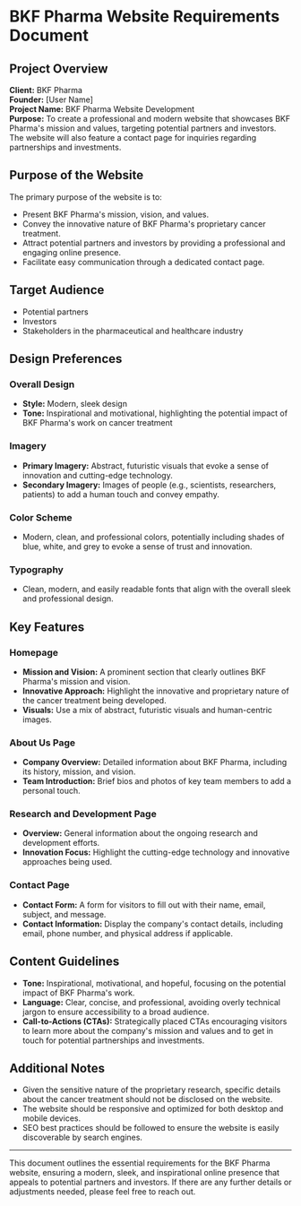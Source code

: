 # BKF Pharma Website Requirements Document

## Project Overview
**Client:** BKF Pharma  
**Founder:** [User Name]  
**Project Name:** BKF Pharma Website Development  
**Purpose:** To create a professional and modern website that showcases BKF Pharma's mission and values, targeting potential partners and investors. The website will also feature a contact page for inquiries regarding partnerships and investments.

## Purpose of the Website
The primary purpose of the website is to:
- Present BKF Pharma's mission, vision, and values.
- Convey the innovative nature of BKF Pharma's proprietary cancer treatment.
- Attract potential partners and investors by providing a professional and engaging online presence.
- Facilitate easy communication through a dedicated contact page.

## Target Audience
- Potential partners
- Investors
- Stakeholders in the pharmaceutical and healthcare industry

## Design Preferences

### Overall Design
- **Style:** Modern, sleek design
- **Tone:** Inspirational and motivational, highlighting the potential impact of BKF Pharma's work on cancer treatment

### Imagery
- **Primary Imagery:** Abstract, futuristic visuals that evoke a sense of innovation and cutting-edge technology.
- **Secondary Imagery:** Images of people (e.g., scientists, researchers, patients) to add a human touch and convey empathy.

### Color Scheme
- Modern, clean, and professional colors, potentially including shades of blue, white, and grey to evoke a sense of trust and innovation.

### Typography
- Clean, modern, and easily readable fonts that align with the overall sleek and professional design.

## Key Features

### Homepage
- **Mission and Vision:** A prominent section that clearly outlines BKF Pharma's mission and vision.
- **Innovative Approach:** Highlight the innovative and proprietary nature of the cancer treatment being developed.
- **Visuals:** Use a mix of abstract, futuristic visuals and human-centric images.

### About Us Page
- **Company Overview:** Detailed information about BKF Pharma, including its history, mission, and vision.
- **Team Introduction:** Brief bios and photos of key team members to add a personal touch.

### Research and Development Page
- **Overview:** General information about the ongoing research and development efforts.
- **Innovation Focus:** Highlight the cutting-edge technology and innovative approaches being used.

### Contact Page
- **Contact Form:** A form for visitors to fill out with their name, email, subject, and message.
- **Contact Information:** Display the company's contact details, including email, phone number, and physical address if applicable.

## Content Guidelines
- **Tone:** Inspirational, motivational, and hopeful, focusing on the potential impact of BKF Pharma's work.
- **Language:** Clear, concise, and professional, avoiding overly technical jargon to ensure accessibility to a broad audience.
- **Call-to-Actions (CTAs):** Strategically placed CTAs encouraging visitors to learn more about the company's mission and values and to get in touch for potential partnerships and investments.

## Additional Notes
- Given the sensitive nature of the proprietary research, specific details about the cancer treatment should not be disclosed on the website.
- The website should be responsive and optimized for both desktop and mobile devices.
- SEO best practices should be followed to ensure the website is easily discoverable by search engines.

---

This document outlines the essential requirements for the BKF Pharma website, ensuring a modern, sleek, and inspirational online presence that appeals to potential partners and investors. If there are any further details or adjustments needed, please feel free to reach out.